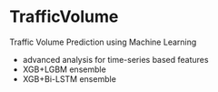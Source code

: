# TrafficVolume
Traffic Volume Prediction using Machine Learning
* advanced analysis for time-series based features
* XGB+LGBM ensemble
* XGB+Bi-LSTM ensemble
